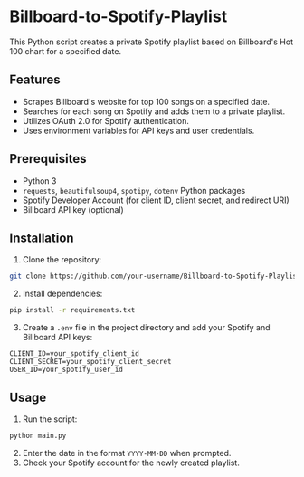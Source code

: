 # Billboard-to-Spotify-Playlist

This Python script creates a private Spotify playlist based on Billboard's Hot 100 chart for a specified date.

## Features

- Scrapes Billboard's website for top 100 songs on a specified date.
- Searches for each song on Spotify and adds them to a private playlist.
- Utilizes OAuth 2.0 for Spotify authentication.
- Uses environment variables for API keys and user credentials.

## Prerequisites

- Python 3
- `requests`, `beautifulsoup4`, `spotipy`, `dotenv` Python packages
- Spotify Developer Account (for client ID, client secret, and redirect URI)
- Billboard API key (optional)

## Installation

1. Clone the repository:

```bash
git clone https://github.com/your-username/Billboard-to-Spotify-Playlist.git
```

2. Install dependencies:

```bash
pip install -r requirements.txt
```

3. Create a `.env` file in the project directory and add your Spotify and Billboard API keys:

```plaintext
CLIENT_ID=your_spotify_client_id
CLIENT_SECRET=your_spotify_client_secret
USER_ID=your_spotify_user_id
```

## Usage

1. Run the script:

```bash
python main.py
```

2. Enter the date in the format `YYYY-MM-DD` when prompted.
3. Check your Spotify account for the newly created playlist.
